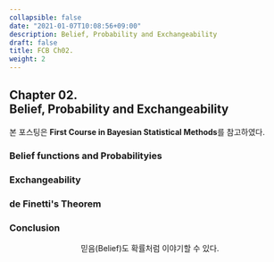 ```yaml
---
collapsible: false
date: "2021-01-07T10:08:56+09:00"
description: Belief, Probability and Exchangeability
draft: false
title: FCB Ch02.
weight: 2
---
```


## Chapter 02. <br> Belief, Probability and Exchangeability
본 포스팅은 **First Course in Bayesian Statistical Methods**를 참고하였다.

### Belief functions and Probabilityies

### Exchangeability

### de Finetti's Theorem

### Conclusion
<p style='text-align: center'> 믿음(Belief)도 확률처럼 이야기할 수 있다. </p>

<br>
<br>